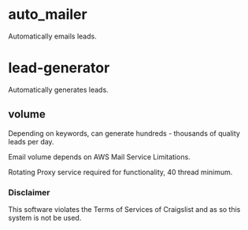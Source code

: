 # auto_mailer

Automatically emails leads.

# lead-generator

Automatically generates leads.

## volume

Depending on keywords, can generate hundreds - thousands of quality leads per day.

Email volume depends on AWS Mail Service Limitations.

Rotating Proxy service required for functionality, 40 thread minimum.

### Disclaimer

This software violates the Terms of Services of Craigslist and as so this system is not be used.